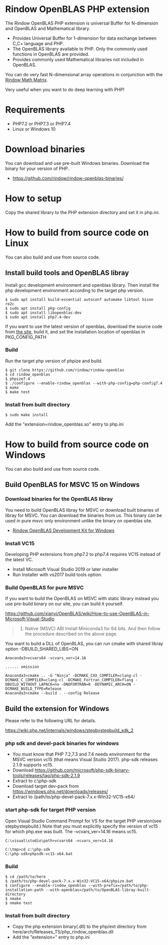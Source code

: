 Rindow OpenBLAS PHP extension
=============================
The Rindow OpenBLAS PHP extension is universal Buffer for N-dimension and OpenBLAS and Mathematical library.

- Provides Universal Buffer for 1-dimension for data exchange between C,C+ language and PHP.
- The OpenBLAS library available to PHP. Only the commonly used functions in OpenBLAS are provided.
- Provides commonly used Mathematical libraries not included in OpenBLAS.

You can do very fast N-dimensional array operations in conjunction with the [Rindow Math Matrix](https://github.com/rindow/rindow-math-matrix).

Very useful when you want to do deep learning with PHP!

Requirements
============

- PHP7.2 or PHP7.3 or PHP7.4
- Linux or Windows 10

Download binaries
=================
You can download and use pre-built Windows binaries.
Download the binary for your version of PHP.

- https://github.com/rindow/rindow-openblas-binaries/

How to setup
============

Copy the shared library to the PHP extension directory and set it in php.ini.


How to build from source code on Linux
======================================
You can also build and use from source code.

Install build tools and OpenBLAS libray
---------------------------------------
Install gcc development environment and openblas library.
Then install the php development environment according to the target php version.

```shell
$ sudo apt install build-essential autoconf automake libtool bison re2c
$ sudo apt install pkg-config
$ sudo apt install libopenblas-dev
$ sudo apt install php7.4-dev
```
 If you want to use the latest version of openblas, download the source code from [the site](https://github.com/xianyi/OpenBLAS/releases), build it, and set the installation location of openblas in PKG_CONFIG_PATH

### Build
Run the target php version of phpize and build.

```shell
$ git clone https://github.com/rindow/rindow-openblas
$ cd rindow_openblas
$ phpize7.4
$ ./configure --enable-rindow_openblas --with-php-config=php-config7.4
$ make
$ make test
```

### Install from built directory

```shell
$ sudo make install
```
Add the "extension=rindow_openblas.so" entry to php.ini



How to build from source code on Windows
========================================
You can also build and use from source code.


Build OpenBLAS for MSVC 15 on Windows
-------------------------------------

### Download binaries for the OpenBLAS libray
You need to build OpenBLAS libray for MSVC or download built binaries of libray for MSVC.
You can download the binaries from us.
This binary can be used in pure msvc only environment unlike the binary on openblas site.

- [Rindow OpenBLAS Development Kit for Windows](https://github.com/rindow/rindow-openblas-binaries/tree/master/devel/windows)

### Install VC15
Developing PHP extensions from php7.2 to php7.4 requires VC15 instead of the latest VC.

- Install Microsoft Visual Studio 2019 or later installer
- Run Installer with vs2017 build tools option.

### Build OpenBLAS for pure MSVC
If you want to build the OpenBLAS on MSVC with static library instead you use pre-build binary on our site, you can build it yourself.

https://github.com/xianyi/OpenBLAS/wiki/How-to-use-OpenBLAS-in-Microsoft-Visual-Studio
> 1. Native (MSVC) ABI
> Install Miniconda3 for 64 bits. And then follow the procedure described on the above page.

You want to build a DLL of OpenBLAS, you can run cmake with shared libray option -DBUILD_SHARED_LIBS=ON

```shell
Anaconda3>vcvars64 -vcvars_ver=14.16

...... omission

Anaconda3>cmake .. -G "Ninja" -DCMAKE_CXX_COMPILER=clang-cl -DCMAKE_C_COMPILER=clang-cl -DCMAKE_Fortran_COMPILER=flang -DBUILD_WITHOUT_LAPACK=no -DNOFORTRAN=0 -DDYNAMIC_ARCH=ON -DCMAKE_BUILD_TYPE=Release
Anaconda3>cmake --build . --config Release
```


Build the extension for Windows
-------------------------------

Please refer to the following URL for details.

https://wiki.php.net/internals/windows/stepbystepbuild_sdk_2

### php sdk and devel-pack binaries for windows

- You must know that PHP 7.2,7.3 and 7.4 needs environment for the MSVC version vc15 (that means Visual Studio 2017). php-sdk releases 2.1.9 supports vc15.
- Download https://github.com/microsoft/php-sdk-binary-tools/releases/tag/php-sdk-2.1.9
- Extract to c:\php-sdk
- Download target dev-pack from https://windows.php.net/downloads/releases/
- Extract to /path/to/php-devel-pack-7.x.x-Win32-VC15-x64/

### start php-sdk for target PHP version

Open Visual Studio Command Prompt for VS for the target PHP version(see stepbystepbuild.)
Note that you must explicitly specify the version of vc15 for which php.exe was built.
The -vcvars_ver=14.16 means vc15.

```shell
C:\visual\studio\path>vcvars64 -vcvars_ver=14.16

C:\tmp>cd c:\php-sdk
C:\php-sdk>phpsdk-vc15-x64.bat
```

### Build

```shell
$ cd /path/to/here
$ /path/to/php-devel-pack-7.x.x-Win32-VC15-x64/phpize.bat
$ configure --enable-rindow_openblas --with-prefix=/path/to/php-installation-path --with-openblas=/path/to/OpenBLAS-libray-built-directory
$ nmake
$ nmake test
```

### Install from built directory

- Copy the php extension binary(.dll) to the php/ext directory from here/arch/Releases_TS/php_rindow_openblas.dll
- Add the "extension=" entry to php.ini
